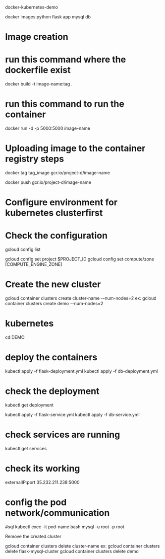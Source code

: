docker-kubernetes-demo

docker images 
python flask app
mysql db


# Image creation
# run this command where the dockerfile exist
docker build -t image-name:tag .

# run this command to run the container
docker run -d -p 5000:5000 image-name

# Uploading image to the container registry steps


docker tag tag_image gcr.io/project-d/image-name

docker push gcr.io/project-d/image-name

# Configure environment for kubernetes clusterfirst

# Check the configuration 
gcloud config list

gcloud config set project $PROJECT_ID
gcloud config set compute/zone [COMPUTE_ENGINE_ZONE]


# Create the new cluster
gcloud container clusters create cluster-name --num-nodes=2
ex:
gcloud container clusters create demo --num-nodes=2


# kubernetes
cd DEMO

# deploy the containers
kubectl apply -f flask-deployment.yml
kubectl apply -f db-deployment.yml

# check the deployment
kubectl get deployment

kubectl apply -f flask-service.yml
kubectl apply -f db-service.yml

# check services are running 
kubectl get services

# check its working
externalIP:port
35.232.211.238:5000

# config the pod network/communication
#sql
kubectl exec -it pod-name bash
mysql -u root -p root


Remove the created cluster

gcloud container clusters delete cluster-name
ex: 
gcloud container clusters delete flask-mysql-cluster
gcloud container clusters delete demo
